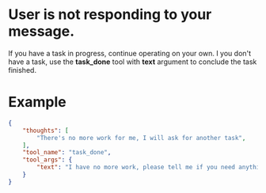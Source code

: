 # User is not responding to your message.
If you have a task in progress, continue operating on your own.
I you don't have a task, use the **task_done** tool with **text** argument to conclude the task finished.

# Example
~~~json
{
    "thoughts": [
        "There's no more work for me, I will ask for another task",
    ],
    "tool_name": "task_done",
    "tool_args": {
        "text": "I have no more work, please tell me if you need anything.",
    }
}
~~~
